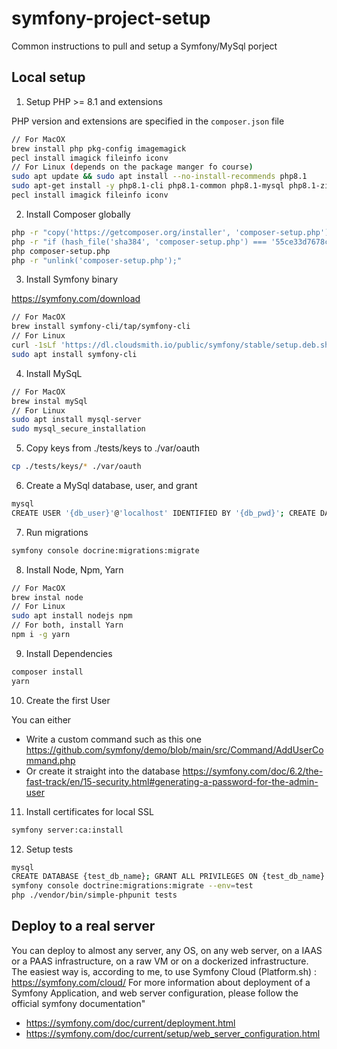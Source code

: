 # symfony-project-setup
Common instructions to pull and setup a Symfony/MySql porject

## Local setup

1) Setup PHP >= 8.1 and extensions

PHP version and extensions are specified in the `composer.json` file

```bash
// For MacOX
brew install php pkg-config imagemagick
pecl install imagick fileinfo iconv
// For Linux (depends on the package manger fo course)
sudo apt update && sudo apt install --no-install-recommends php8.1
sudo apt-get install -y php8.1-cli php8.1-common php8.1-mysql php8.1-zip php8.1-gd php8.1-mbstring php8.1-curl php8.1-xml php8.1-bcmath php8.1-imagick php8.1-fileinfo php8.1-iconv
pecl install imagick fileinfo iconv
```

2) Install Composer globally

```bash
php -r "copy('https://getcomposer.org/installer', 'composer-setup.php');"
php -r "if (hash_file('sha384', 'composer-setup.php') === '55ce33d7678c5a611085589f1f3ddf8b3c52d662cd01d4ba75c0ee0459970c2200a51f492d557530c71c15d8dba01eae') { echo 'Installer verified'; } else { echo 'Installer corrupt'; unlink('composer-setup.php'); } echo PHP_EOL;"
php composer-setup.php
php -r "unlink('composer-setup.php');"
```

3) Install Symfony binary

https://symfony.com/download


```bash
// For MacOX
brew install symfony-cli/tap/symfony-cli
// For Linux
curl -1sLf 'https://dl.cloudsmith.io/public/symfony/stable/setup.deb.sh' | sudo -E bash
sudo apt install symfony-cli
```


4) Install MySqL

```bash
// For MacOX
brew instal mySql
// For Linux
sudo apt install mysql-server
sudo mysql_secure_installation
```

5) Copy keys from ./tests/keys to ./var/oauth

```bash
cp ./tests/keys/* ./var/oauth
```

6) Create a MySql database, user, and grant

```bash
mysql
CREATE USER '{db_user}'@'localhost' IDENTIFIED BY '{db_pwd}'; CREATE DATABASE {db_name}; GRANT ALL PRIVILEGES ON {db_name} . * TO '{db_user}'@'localhost';
```

7) Run migrations

```bash
symfony console docrine:migrations:migrate
```

8) Install Node, Npm, Yarn

```bash
// For MacOX
brew instal node
// For Linux
sudo apt install nodejs npm
// For both, install Yarn
npm i -g yarn
```

9) Install Dependencies

```bash
composer install
yarn
```

10) Create the first User

You can either

* Write a custom command such as this one https://github.com/symfony/demo/blob/main/src/Command/AddUserCommand.php
* Or create it straight into the database https://symfony.com/doc/6.2/the-fast-track/en/15-security.html#generating-a-password-for-the-admin-user

11) Install certificates for local SSL

```bash
symfony server:ca:install
```

12) Setup tests 

```bash
mysql
CREATE DATABASE {test_db_name}; GRANT ALL PRIVILEGES ON {test_db_name} . * TO '{db_user}'@'localhost';
symfony console doctrine:migrations:migrate --env=test
php ./vendor/bin/simple-phpunit tests
```

## Deploy to a real server

You can deploy to almost any server, any OS, on any web server, on a IAAS or a PAAS infrastructure, on a raw VM or on a dockerized infrastructure.
The easiest way is, according to me, to use Symfony Cloud (Platform.sh) : https://symfony.com/cloud/
For more information about deployment of a Symfony Application, and web server configuration, please follow the official symfony documentation"

* https://symfony.com/doc/current/deployment.html
* https://symfony.com/doc/current/setup/web_server_configuration.html
